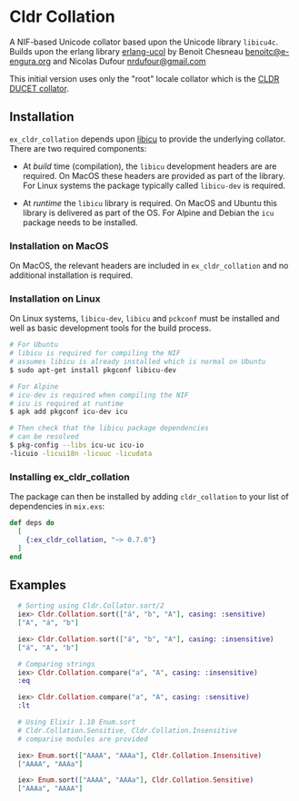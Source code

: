 # Cldr Collation

A NIF-based Unicode collator based upon the Unicode library `libicu4c`. Builds upon the
erlang library [erlang-ucol](https://github.com/barrel-db/erlang-ucol) by Benoit Chesneau <benoitc@e-engura.org> and Nicolas Dufour <nrdufour@gmail.com>

This initial version uses only the "root" locale collator which is the [CLDR DUCET collator](http://userguide.icu-project.org/collation).


## Installation

`ex_cldr_collation` depends upon [libicu](https://unicode-org.github.io/icu/userguide/icu/) to provide the underlying collator. There are two required components:

* At *build* time (compilation), the `libicu` development headers are are required. On MacOS these headers are provided as part of the library. For Linux systems the package typically called `libicu-dev` is required.

* At *runtime* the `libicu` library is required. On MacOS and Ubuntu this library is delivered as part of the OS. For Alpine and Debian the `icu` package needs to be installed.

### Installation on MacOS

On MacOS, the relevant headers are included in `ex_cldr_collation` and no additional installation is required.

### Installation on Linux

On Linux systems, `libicu-dev`, `libicu` and `pckconf` must be installed and well as basic development tools for the build process.

```bash
# For Ubuntu
# libicu is required for compiling the NIF
# assumes libicu is already installed which is normal on Ubuntu
$ sudo apt-get install pkgconf libicu-dev

# For Alpine
# icu-dev is required when compiling the NIF
# icu is required at runtime
$ apk add pkgconf icu-dev icu

# Then check that the libicu package dependencies
# can be resolved
$ pkg-config --libs icu-uc icu-io
-licuio -licui18n -licuuc -licudata
```

### Installing ex_cldr_collation
The package can then be installed by adding `cldr_collation` to your list of dependencies in `mix.exs`:

```elixir
def deps do
  [
    {:ex_cldr_collation, "~> 0.7.0"}
  ]
end
```

## Examples
```elixir
  # Sorting using Cldr.Collator.sort/2
  iex> Cldr.Collation.sort(["á", "b", "A"], casing: :sensitive)
  ["A", "á", "b"]

  iex> Cldr.Collation.sort(["á", "b", "A"], casing: :insensitive)
  ["á", "A", "b"]

  # Comparing strings
  iex> Cldr.Collation.compare("a", "A", casing: :insensitive)
  :eq

  iex> Cldr.Collation.compare("a", "A", casing: :sensitive)
  :lt

  # Using Elixir 1.10 Enum.sort
  # Cldr.Collation.Sensitive, Cldr.Collation.Insensitive
  # comparise modules are provided

  iex> Enum.sort(["AAAA", "AAAa"], Cldr.Collation.Insensitive)
  ["AAAA", "AAAa"]

  iex> Enum.sort(["AAAA", "AAAa"], Cldr.Collation.Sensitive)
  ["AAAa", "AAAA"]
```





